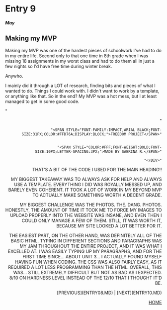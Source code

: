 # Entry 9
##### May

<h2>Making my MVP</h2>
<p>Making my MVP was one of the hardest pieces of schoolwork I've had to do in my entire life. Second only to that one time in 8th grade when I was missing 18 assignments in my worst class and had to do them all in just a few nights so I'd have free time during winter break.</p>
<p>Anywho.</p>
<p>I mainly did it through a LOT of research, finding bits and pieces of what I wanted to do. Things I could work with. I didn't want to work by a template, or anything like that. So in the end? My MVP was a hot mess, but I at least managed to get in some good code.</p>
<p>
  "<div style="text-transform:uppercase;text-align:right;">"

		
			"<span style="font-family:impact,arial black;font-size:31px;color:#FFD76A;display:block;">Freedom Project</span>"

		
			"<span style="color:#fff;font-weight:bold;font-size:10px;letter-spacing:3px;">Made by Sabrina R.</span>"

		"</div>"
</p>
<p>That's a bit of the code I used for the main heading!!</p>
<p>My biggest takeaway was to always ask for help and always use a template. Everything I did was royally messed up, and barely even coherent. It took a lot of work in my Beyond MVP to actually make something worth a decent grade.</p>
<p>My biggest challenge was the photos. The. Dang. PHOTOS. Honestly, the amount of time it took me to force my images to upload properly into the website was insane, and even then I could only manage a few of them. Still, it was worth it, because my site looked a lot better for it.</p>
<p>The easiest part, on the other hand, was definitely all of the basic HTML. Typing in different sections and paragraphs was my jam throughout the entire project, and it was what I excelled at. I was easily typing up my paragraphs, and for the first time since... about Unit 3... I actually found myself having fun when coding. The CSS was also fairly easy, as it required a lot less programming than the HTML. Overall, this was... still extremely difficult but not as bad as I expected. 8/10 on hardness level instead of the 12/10 that I thought it'd be.</p>
[Previous](entry08.md) | [Next](entry10.md)

[Home](../README.md)
